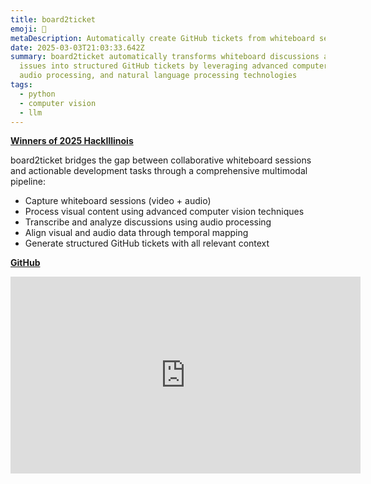 ```yaml
---
title: board2ticket
emoji: 📝
metaDescription: Automatically create GitHub tickets from whiteboard sessions
date: 2025-03-03T21:03:33.642Z
summary: board2ticket automatically transforms whiteboard discussions about code
  issues into structured GitHub tickets by leveraging advanced computer vision,
  audio processing, and natural language processing technologies
tags:
  - python
  - computer vision
  - llm
---
```

**[W﻿inners of 2025 HackIllinois](https://devpost.com/software/board2ticket)**

board2ticket bridges the gap between collaborative whiteboard sessions and actionable development tasks through a comprehensive multimodal pipeline:

- Capture whiteboard sessions (video + audio)
- Process visual content using advanced computer vision techniques
- Transcribe and analyze discussions using audio processing
- Align visual and audio data through temporal mapping
- Generate structured GitHub tickets with all relevant context

**[﻿GitHub](https://github.com/shiv213/board2ticket)**

<iframe width="560" height="315" src="https://player.vimeo.com/video/1061747167" title="YouTube video player" frameborder="0" allow="accelerometer; autoplay; clipboard-write; encrypted-media; gyroscope; picture-in-picture" allowfullscreen></iframe>